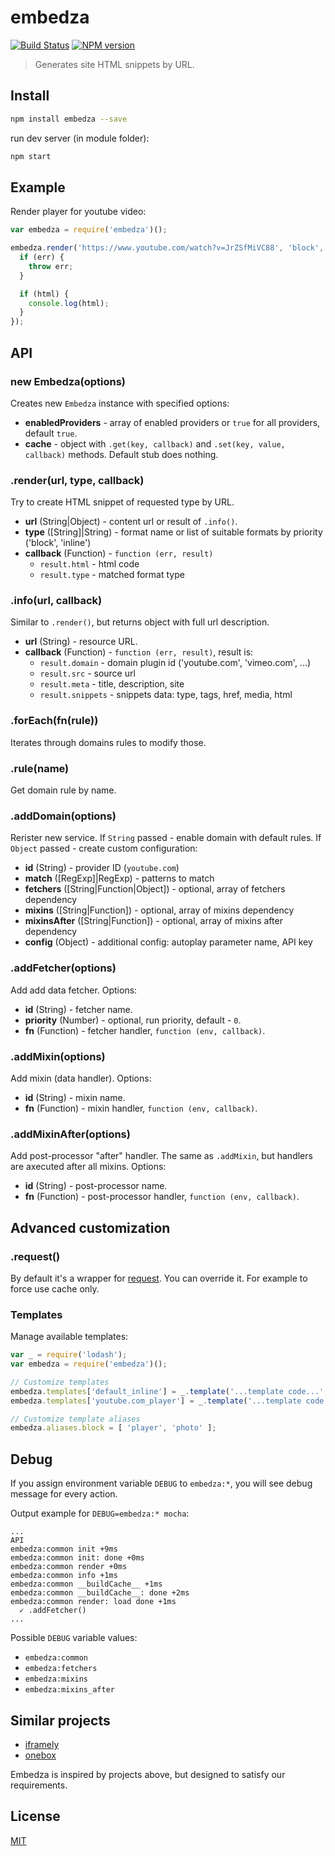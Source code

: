embedza
=======

[![Build Status](https://img.shields.io/travis/nodeca/embedza/master.svg?style=flat)](https://travis-ci.org/nodeca/embedza)
[![NPM version](https://img.shields.io/npm/v/embedza.svg?style=flat)](https://www.npmjs.org/package/embedza)

> Generates site HTML snippets by URL.


Install
-------

```bash
npm install embedza --save
```

run dev server (in module folder):

```bash
npm start
```


Example
-------

Render player for youtube video:

```javascript
var embedza = require('embedza')();

embedza.render('https://www.youtube.com/watch?v=JrZSfMiVC88', 'block', function (err, html) {
  if (err) {
    throw err;
  }

  if (html) {
    console.log(html);
  }
});
```


API
---


### new Embedza(options)

Creates new `Embedza` instance with specified options:

- __enabledProviders__ - array of enabled providers or `true` for all providers,
  default `true`.
- __cache__ - object with `.get(key, callback)` and `.set(key, value, callback)`
  methods. Default stub does nothing.


### .render(url, type, callback)

Try to create HTML snippet of requested type by URL.

- __url__ (String|Object) - content url or result of `.info()`.
- __type__ ([String]|String) - format name or list of suitable formats
  by priority ('block', 'inline')
- __callback__ (Function) - `function (err, result)`
    - `result.html` - html code
    - `result.type` - matched format type

### .info(url, callback)

Similar to `.render()`, but returns object with full url description.

- __url__ (String) - resource URL.
- __callback__ (Function) - `function (err, result)`, result is:
  - `result.domain` - domain plugin id ('youtube.com', 'vimeo.com', ...)
  - `result.src` - source url
  - `result.meta` - title, description, site
  - `result.snippets` - snippets data: type, tags, href, media, html


### .forEach(fn(rule))

Iterates through domains rules to modify those.


### .rule(name)

Get domain rule by name.


### .addDomain(options)

Rerister new service. If `String` passed - enable domain with default rules.
If `Object` passed - create custom configuration:

- __id__ (String) - provider ID (`youtube.com`)
- __match__ ([RegExp]|RegExp) - patterns to match
- __fetchers__ ([String|Function|Object]) - optional, array of fetchers dependency
- __mixins__ ([String|Function]) - optional, array of mixins dependency
- __mixinsAfter__ ([String|Function]) - optional, array of mixins after dependency
- __config__ (Object) - additional config: autoplay parameter name, API key


### .addFetcher(options)

Add add data fetcher. Options:

- __id__ (String) - fetcher name.
- __priority__ (Number) - optional, run priority, default - `0`.
- __fn__ (Function) - fetcher handler, `function (env, callback)`.


### .addMixin(options)

Add mixin (data handler). Options:

- __id__ (String) - mixin name.
- __fn__ (Function) - mixin handler, `function (env, callback)`.


### .addMixinAfter(options)

Add post-processor "after" handler. The same as `.addMixin`, but handlers
are axecuted after all mixins. Options:

- __id__ (String) - post-processor name.
- __fn__ (Function) - post-processor handler, `function (env, callback)`.


## Advanced customization

### .request()

By default it's a wrapper for [request](npmjs.com/packages/request). You can
override it. For example to force use cache only.


### Templates

Manage available templates:

```js
var _ = require('lodash');
var embedza = require('embedza')();

// Customize templates
embedza.templates['default_inline'] = _.template('...template code...', { variable: 'self' });
embedza.templates['youtube.com_player'] = _.template('...template code...', { variable: 'self' });

// Customize template aliases
embedza.aliases.block = [ 'player', 'photo' ];
```


Debug
-----

If you assign environment variable `DEBUG` to `embedza:*`, you will see debug message for every action.

Output example for `DEBUG=embedza:* mocha`:

```
...
API
embedza:common init +9ms
embedza:common init: done +0ms
embedza:common render +0ms
embedza:common info +1ms
embedza:common __buildCache__ +1ms
embedza:common __buildCache__: done +2ms
embedza:common render: load done +1ms
  ✓ .addFetcher()
...
```

Possible `DEBUG` variable values:

- `embedza:common`
- `embedza:fetchers`
- `embedza:mixins`
- `embedza:mixins_after`


Similar projects
----------------

- [iframely](https://github.com/itteco/iframely)
- [onebox](https://github.com/discourse/onebox)

Embedza is inspired by projects above, but designed to satisfy our requirements.


License
-------

[MIT](https://raw.github.com/nodeca/embedza/master/LICENSE)
